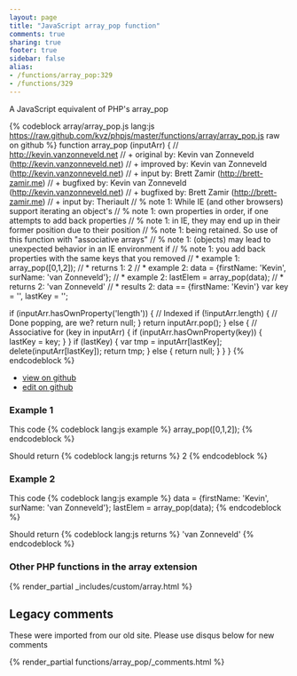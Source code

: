 ```yaml
---
layout: page
title: "JavaScript array_pop function"
comments: true
sharing: true
footer: true
sidebar: false
alias:
- /functions/array_pop:329
- /functions/329
---
```

<!-- Generated by Rakefile:build -->
A JavaScript equivalent of PHP's array_pop

{% codeblock array/array_pop.js lang:js https://raw.github.com/kvz/phpjs/master/functions/array/array_pop.js raw on github %}
function array_pop (inputArr) {
  // http://kevin.vanzonneveld.net
  // +   original by: Kevin van Zonneveld (http://kevin.vanzonneveld.net)
  // +   improved by: Kevin van Zonneveld (http://kevin.vanzonneveld.net)
  // +      input by: Brett Zamir (http://brett-zamir.me)
  // +   bugfixed by: Kevin van Zonneveld (http://kevin.vanzonneveld.net)
  // +   bugfixed by: Brett Zamir (http://brett-zamir.me)
  // +   input by: Theriault
  // %        note 1: While IE (and other browsers) support iterating an object's
  // %        note 1: own properties in order, if one attempts to add back properties
  // %        note 1: in IE, they may end up in their former position due to their position
  // %        note 1: being retained. So use of this function with "associative arrays"
  // %        note 1: (objects) may lead to unexpected behavior in an IE environment if
  // %        note 1: you add back properties with the same keys that you removed
  // *     example 1: array_pop([0,1,2]);
  // *     returns 1: 2
  // *     example 2: data = {firstName: 'Kevin', surName: 'van Zonneveld'};
  // *     example 2: lastElem = array_pop(data);
  // *     returns 2: 'van Zonneveld'
  // *     results 2: data == {firstName: 'Kevin'}
  var key = '',
    lastKey = '';

  if (inputArr.hasOwnProperty('length')) {
    // Indexed
    if (!inputArr.length) {
      // Done popping, are we?
      return null;
    }
    return inputArr.pop();
  } else {
    // Associative
    for (key in inputArr) {
      if (inputArr.hasOwnProperty(key)) {
        lastKey = key;
      }
    }
    if (lastKey) {
      var tmp = inputArr[lastKey];
      delete(inputArr[lastKey]);
      return tmp;
    } else {
      return null;
    }
  }
}
{% endcodeblock %}

 - [view on github](https://github.com/kvz/phpjs/blob/master/functions/array/array_pop.js)
 - [edit on github](https://github.com/kvz/phpjs/edit/master/functions/array/array_pop.js)

### Example 1
This code
{% codeblock lang:js example %}
array_pop([0,1,2]);
{% endcodeblock %}

Should return
{% codeblock lang:js returns %}
2
{% endcodeblock %}

### Example 2
This code
{% codeblock lang:js example %}
data = {firstName: 'Kevin', surName: 'van Zonneveld'};
lastElem = array_pop(data);
{% endcodeblock %}

Should return
{% codeblock lang:js returns %}
'van Zonneveld'
{% endcodeblock %}


### Other PHP functions in the array extension
{% render_partial _includes/custom/array.html %}
## Legacy comments
These were imported from our old site. Please use disqus below for new comments
<div style="overflow-y: scroll; max-height: 500px;">
{% render_partial functions/array_pop/_comments.html %}
</div>
